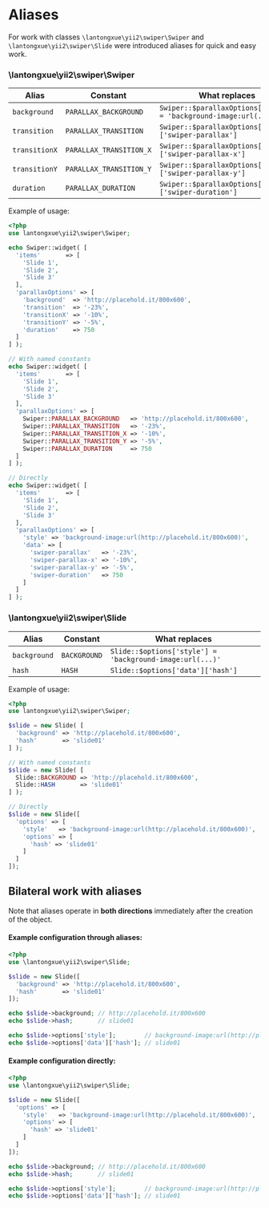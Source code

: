 # Aliases

For work with classes `\lantongxue\yii2\swiper\Swiper` and `\lantongxue\yii2\swiper\Slide` were introduced aliases
for quick and easy work.

### \lantongxue\yii2\swiper\Swiper

| Alias         | Constant                | What replaces                                                     |
|---------------|-------------------------|-------------------------------------------------------------------|
| `background`  | `PARALLAX_BACKGROUND`   | `Swiper::$parallaxOptions['style'] = 'background-image:url(...)'` |
| `transition`  | `PARALLAX_TRANSITION`   | `Swiper::$parallaxOptions['data']['swiper-parallax']`             |
| `transitionX` | `PARALLAX_TRANSITION_X` | `Swiper::$parallaxOptions['data']['swiper-parallax-x']`           |
| `transitionY` | `PARALLAX_TRANSITION_Y` | `Swiper::$parallaxOptions['data']['swiper-parallax-y']`           |
| `duration`    | `PARALLAX_DURATION`     | `Swiper::$parallaxOptions['data']['swiper-duration']`             |

Example of usage:

```PHP
<?php
use lantongxue\yii2\swiper\Swiper;

echo Swiper::widget( [
  'items'       => [
    'Slide 1',
    'Slide 2',
    'Slide 3'
  ],
  'parallaxOptions' => [
    'background'  => 'http://placehold.it/800x600',
    'transition'  => '-23%',
    'transitionX' => '-10%',
    'transitionY' => '-5%',
    'duration'    => 750
  ]
] );

// With named constants
echo Swiper::widget( [
  'items'       => [
    'Slide 1',
    'Slide 2',
    'Slide 3'
  ],
  'parallaxOptions' => [
    Swiper::PARALLAX_BACKGROUND   => 'http://placehold.it/800x600',
    Swiper::PARALLAX_TRANSITION   => '-23%',
    Swiper::PARALLAX_TRANSITION_X => '-10%',
    Swiper::PARALLAX_TRANSITION_Y => '-5%',
    Swiper::PARALLAX_DURATION     => 750
  ]
] );

// Directly
echo Swiper::widget( [
  'items'       => [
    'Slide 1',
    'Slide 2',
    'Slide 3'
  ],
  'parallaxOptions' => [
    'style' => 'background-image:url(http://placehold.it/800x600)',
    'data' => [
      'swiper-parallax'   => '-23%',
      'swiper-parallax-x' => '-10%',
      'swiper-parallax-y' => '-5%',
      'swiper-duration'   => 750
    ]
  ]
] );
```

### \lantongxue\yii2\swiper\Slide

| Alias        | Constant     | What replaces                                            |
|--------------|--------------|----------------------------------------------------------|
| `background` | `BACKGROUND` | `Slide::$options['style'] = 'background-image:url(...)'` |
| `hash`       | `HASH`       | `Slide::$options['data']['hash']`                        |

Example of usage:

```PHP
<?php
use lantongxue\yii2\swiper\Swiper;

$slide = new Slide( [
  'background' => 'http://placehold.it/800x600',
  'hash'       => 'slide01'
] );

// With named constants
$slide = new Slide( [
  Slide::BACKGROUND => 'http://placehold.it/800x600',
  Slide::HASH       => 'slide01'
] );

// Directly
$slide = new Slide([
  'options' => [
    'style'   => 'background-image:url(http://placehold.it/800x600)',
    'options' => [
      'hash' => 'slide01'
    ]
  ]
]);
```
## Bilateral work with aliases

Note that aliases operate in **both directions** immediately after the creation of the object.

#### Example configuration through aliases:

```PHP
<?php
use \lantongxue\yii2\swiper\Slide;

$slide = new Slide([
  'background' => 'http://placehold.it/800x600',
  'hash'       => 'slide01'
]);

echo $slide->background; // http://placehold.it/800x600
echo $slide->hash;       // slide01

echo $slide->options['style'];        // background-image:url(http://placehold.it/800x600)
echo $slide->options['data']['hash']; // slide01

```

#### Example configuration directly:

```PHP
<?php
use \lantongxue\yii2\swiper\Slide;

$slide = new Slide([
  'options' => [
    'style'   => 'background-image:url(http://placehold.it/800x600)',
    'options' => [
      'hash' => 'slide01'
    ]
  ]
]);

echo $slide->background; // http://placehold.it/800x600
echo $slide->hash;       // slide01

echo $slide->options['style'];        // background-image:url(http://placehold.it/800x600)
echo $slide->options['data']['hash']; // slide01

```
